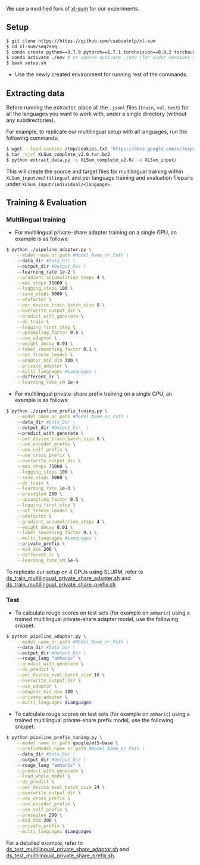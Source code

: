 We use a modified fork of [xl-sum](https://github.com/csebuetnlp/xl-sum#license) for our experiments.

## Setup

```bash
$ git clone https://https://github.com/csebuetnlp/xl-sum
$ cd xl-sum/seq2seq
$ conda create python==3.7.9 pytorch==1.7.1 torchvision==0.8.2 torchaudio==0.7.2 cudatoolkit=10.2 -c pytorch -p ./env
$ conda activate ./env # or source activate ./env (for older versions of anaconda)
$ bash setup.sh 
```
* Use the newly created environment for running rest of the commands.

## Extracting data

Before running the extractor, place all the `.jsonl` files (`train`, `val`, `test`) for all the languages you want to work with, under a single directory (without any subdirectories). 

For example, to replicate our multilingual setup with all languages, run the following commands:

```bash
$ wget --load-cookies /tmp/cookies.txt "https://docs.google.com/uc?export=download&confirm=$(wget --quiet --save-cookies /tmp/cookies.txt --keep-session-cookies --no-check-certificate 'https://docs.google.com/uc?export=download&id=1fKxf9jAj0KptzlxUsI3jDbp4XLv_piiD' -O- | sed -rn 's/.*confirm=([0-9A-Za-z_]+).*/\1\n/p')&id=1fKxf9jAj0KptzlxUsI3jDbp4XLv_piiD" -O XLSum_complete_v2.0.tar.bz2 && rm -rf /tmp/cookies.txt
$ tar -xjvf XLSum_complete_v2.0.tar.bz2
$ python extract_data.py -i XLSum_complete_v2.0/ -o XLSum_input/
```
This will create the source and target files for multilingual training within `XLSum_input/multilingual` and per language training and evaluation filepairs under `XLSum_input/individual/<language>`.


## Training & Evaluation

### Multilingual training
* For multilingual private-share adapter training on a single GPU, an example is as follows:
```bash
$ python ./pipeline_adaptor.py \
    --model_name_or_path #Model_Name_or_Path \
    --data_dir #Data_Dir \
    --output_dir #Output_Dir \
    --learning_rate 1e-2 \
    --gradient_accumulation_steps 4 \
    --max_steps 75000 \
    --logging_steps 100 \
    --save_steps 5000 \
    --adafactor \
    --per_device_train_batch_size 8 \
    --overwrite_output_dir \
    --predict_with_generate \
    --do_train \
    --logging_first_step \
    --upsampling_factor 0.5 \
    --use_adaptor \
    --weight_decay 0.01 \
    --label_smoothing_factor 0.1 \
    --not_freeze_lmodel \
    --adaptor_mid_dim 300 \
    --private_adapter \
    --multi_languages #Languages \
    --different_lr \
    --learning_rate_LM 2e-4
```
* For multilingual private-share prefix training on a single GPU, an example is as follows:
```bash
$ python ./pipeline_prefix_tuning.py \
    --model_name_or_path #Model_Name_or_Path \
    --data_dir #Data_Dir \
    --output_dir #Output_Dir  \
    --predict_with_generate \
    --per_device_train_batch_size 8 \
    --use_encoder_prefix \
    --use_self_prefix \
    --use_cross_prefix \
    --overwrite_output_dir \
    --max_steps 75000 \
    --logging_steps 100 \
    --save_steps 5000 \
    --do_train \
    --learning_rate 1e-3 \
    --preseqlen 200 \
    --upsampling_factor 0.5 \
    --logging_first_step \
    --not_freeze_lmodel \
    --adafactor \
    --gradient_accumulation_steps 4 \
    --weight_decay 0.01 \
    --label_smoothing_factor 0.1 \
    --multi_languages #Languages \
    --private_prefix \
    --mid_dim 200 \
    --different_lr \
    --learning_rate_LM 5e-5 
```
To replicate our setup on 4 GPUs using SLURM, refer to [ds_train_multilingual_private_share_adapter.sh](examples/ds_train_multilingual_private_share_adapter.sh) and [ds_train_multilingual_private_share_prefix.sh](examples/ds_train_multilingual_private_share_prefix.sh) 


### Test
* To calculate rouge scores on test sets (for example on `amharic`) using a trained multilingual private-share adapter model, use the following snippet:

```bash
$ python pipeline_adaptor.py \
    --model_name_or_path #Model_Name_or_Path \
    --data_dir #Data_Dir \
    --output_dir #Output_Dir \
    --rouge_lang "amharic" \
    --predict_with_generate \
    --do_predict \
    --per_device_eval_batch_size 16 \
    --overwrite_output_dir \
    --use_adaptor \
    --adaptor_mid_dim 300 \
    --private_adapter \
    --multi_languages $Languages 
```

* To calculate rouge scores on test sets (for example on `amharic`) using a trained multilingual private-share prefix model, use the following snippet:

```bash
$ python pipeline_prefix_tuning.py \
    --model_name_or_path google/mt5-base \
    --prefixModel_name_or_path #Model_Name_or_Path \
    --data_dir #Data_Dir \
    --output_dir #Output_Dir \
    --rouge_lang "amharic" \
    --predict_with_generate \
    --load_whole_model \
    --do_predict \
    --per_device_eval_batch_size 24 \
    --overwrite_output_dir \
    --use_cross_prefix \
    --use_encoder_prefix \
    --use_self_prefix \
    --preseqlen 200 \
    --mid_dim 200 \
    --private_prefix \
    --multi_languages $Languages
```

For a detailed example, refer to [ds_test_multilingual_private_share_adaptor.sh](examples/ds_test_multilingual_private_share_adaptor.sh) and [ds_test_multilingual_private_share_prefix.sh](examples/ds_test_multilingual_private_share_prefix.sh).

